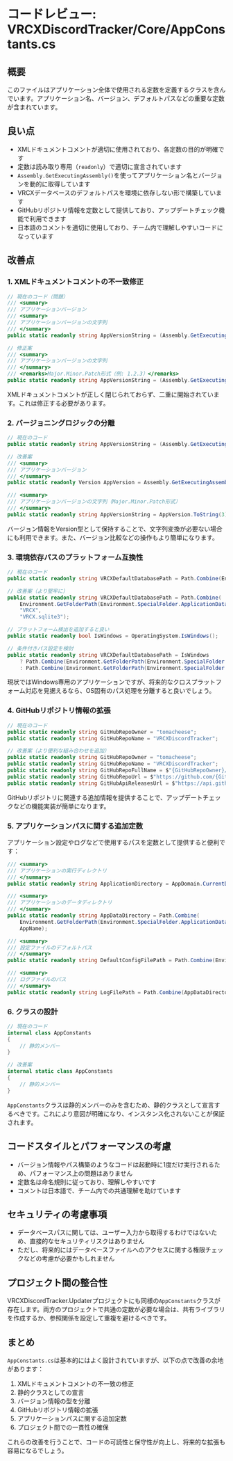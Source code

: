 # コードレビュー: VRCXDiscordTracker/Core/AppConstants.cs

## 概要

このファイルはアプリケーション全体で使用される定数を定義するクラスを含んでいます。アプリケーション名、バージョン、デフォルトパスなどの重要な定数が含まれています。

## 良い点

- XMLドキュメントコメントが適切に使用されており、各定数の目的が明確です
- 定数は読み取り専用（`readonly`）で適切に宣言されています
- `Assembly.GetExecutingAssembly()`を使ってアプリケーション名とバージョンを動的に取得しています
- VRCXデータベースのデフォルトパスを環境に依存しない形で構築しています
- GitHubリポジトリ情報を定数として提供しており、アップデートチェック機能で利用できます
- 日本語のコメントを適切に使用しており、チーム内で理解しやすいコードになっています

## 改善点

### 1. XMLドキュメントコメントの不一致修正

```csharp
// 現在のコード（問題）
/// <summary>
/// アプリケーションバージョン
/// <summary>
/// アプリケーションバージョンの文字列
/// </summary>
public static readonly string AppVersionString = (Assembly.GetExecutingAssembly().GetName().Version ?? new Version(0, 0, 0)).ToString(3); // Major.Minor.Patch

// 修正案
/// <summary>
/// アプリケーションバージョンの文字列
/// </summary>
/// <remarks>Major.Minor.Patch形式（例: 1.2.3）</remarks>
public static readonly string AppVersionString = (Assembly.GetExecutingAssembly().GetName().Version ?? new Version(0, 0, 0)).ToString(3);
```

XMLドキュメントコメントが正しく閉じられておらず、二重に開始されています。これは修正する必要があります。

### 2. バージョニングロジックの分離

```csharp
// 現在のコード
public static readonly string AppVersionString = (Assembly.GetExecutingAssembly().GetName().Version ?? new Version(0, 0, 0)).ToString(3);

// 改善案
/// <summary>
/// アプリケーションバージョン
/// </summary>
public static readonly Version AppVersion = Assembly.GetExecutingAssembly().GetName().Version ?? new Version(0, 0, 0);

/// <summary>
/// アプリケーションバージョンの文字列（Major.Minor.Patch形式）
/// </summary>
public static readonly string AppVersionString = AppVersion.ToString(3);
```

バージョン情報をVersion型として保持することで、文字列変換が必要ない場合にも利用できます。また、バージョン比較などの操作もより簡単になります。

### 3. 環境依存パスのプラットフォーム互換性

```csharp
// 現在のコード
public static readonly string VRCXDefaultDatabasePath = Path.Combine(Environment.GetFolderPath(Environment.SpecialFolder.ApplicationData), "VRCX", "VRCX.sqlite3");

// 改善案（より堅牢に）
public static readonly string VRCXDefaultDatabasePath = Path.Combine(
    Environment.GetFolderPath(Environment.SpecialFolder.ApplicationData),
    "VRCX",
    "VRCX.sqlite3");

// プラットフォーム検出を追加すると良い
public static readonly bool IsWindows = OperatingSystem.IsWindows();

// 条件付きパス設定を検討
public static readonly string VRCXDefaultDatabasePath = IsWindows
    ? Path.Combine(Environment.GetFolderPath(Environment.SpecialFolder.ApplicationData), "VRCX", "VRCX.sqlite3")
    : Path.Combine(Environment.GetFolderPath(Environment.SpecialFolder.UserProfile), ".config", "VRCX", "VRCX.sqlite3");
```

現状ではWindows専用のアプリケーションですが、将来的なクロスプラットフォーム対応を見据えるなら、OS固有のパス処理を分離すると良いでしょう。

### 4. GitHubリポジトリ情報の拡張

```csharp
// 現在のコード
public static readonly string GitHubRepoOwner = "tomacheese";
public static readonly string GitHubRepoName = "VRCXDiscordTracker";

// 改善案（より便利な組み合わせを追加）
public static readonly string GitHubRepoOwner = "tomacheese";
public static readonly string GitHubRepoName = "VRCXDiscordTracker";
public static readonly string GitHubRepoFullName = $"{GitHubRepoOwner}/{GitHubRepoName}";
public static readonly string GitHubRepoUrl = $"https://github.com/{GitHubRepoFullName}";
public static readonly string GitHubApiReleasesUrl = $"https://api.github.com/repos/{GitHubRepoFullName}/releases";
```

GitHubリポジトリに関連する追加情報を提供することで、アップデートチェックなどの機能実装が簡単になります。

### 5. アプリケーションパスに関する追加定数

アプリケーション設定やログなどで使用するパスを定数として提供すると便利です：

```csharp
/// <summary>
/// アプリケーションの実行ディレクトリ
/// </summary>
public static readonly string ApplicationDirectory = AppDomain.CurrentDomain.BaseDirectory;

/// <summary>
/// アプリケーションのデータディレクトリ
/// </summary>
public static readonly string AppDataDirectory = Path.Combine(
    Environment.GetFolderPath(Environment.SpecialFolder.ApplicationData),
    AppName);

/// <summary>
/// 設定ファイルのデフォルトパス
/// </summary>
public static readonly string DefaultConfigFilePath = Path.Combine(Environment.CurrentDirectory, "config.json");

/// <summary>
/// ログファイルのパス
/// </summary>
public static readonly string LogFilePath = Path.Combine(AppDataDirectory, "app.log");
```

### 6. クラスの設計

```csharp
// 現在のコード
internal class AppConstants
{
    // 静的メンバー
}

// 改善案
internal static class AppConstants
{
    // 静的メンバー
}
```

`AppConstants`クラスは静的メンバーのみを含むため、静的クラスとして宣言するべきです。これにより意図が明確になり、インスタンス化されないことが保証されます。

## コードスタイルとパフォーマンスの考慮

- バージョン情報やパス構築のようなコードは起動時に1度だけ実行されるため、パフォーマンス上の問題はありません
- 定数名は命名規則に従っており、理解しやすいです
- コメントは日本語で、チーム内での共通理解を助けています

## セキュリティの考慮事項

- データベースパスに関しては、ユーザー入力から取得するわけではないため、直接的なセキュリティリスクはありません
- ただし、将来的にはデータベースファイルへのアクセスに関する権限チェックなどの考慮が必要かもしれません

## プロジェクト間の整合性

VRCXDiscordTracker.Updaterプロジェクトにも同様の`AppConstants`クラスが存在します。両方のプロジェクトで共通の定数が必要な場合は、共有ライブラリを作成するか、参照関係を設定して重複を避けるべきです。

## まとめ

`AppConstants.cs`は基本的にはよく設計されていますが、以下の点で改善の余地があります：

1. XMLドキュメントコメントの不一致の修正
2. 静的クラスとしての宣言
3. バージョン情報の型を分離
4. GitHubリポジトリ情報の拡張
5. アプリケーションパスに関する追加定数
6. プロジェクト間での一貫性の確保

これらの改善を行うことで、コードの可読性と保守性が向上し、将来的な拡張も容易になるでしょう。
